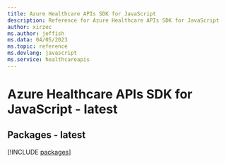 ```yaml
---
title: Azure Healthcare APIs SDK for JavaScript
description: Reference for Azure Healthcare APIs SDK for JavaScript
author: xirzec
ms.author: jeffish
ms.data: 04/05/2023
ms.topic: reference
ms.devlang: javascript
ms.service: healthcareapis
---
```

# Azure Healthcare APIs SDK for JavaScript - latest
## Packages - latest
[!INCLUDE [packages](healthcare-apis-index.md)]